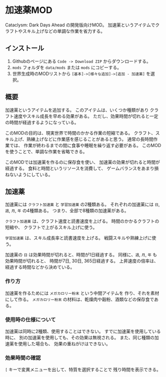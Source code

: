# 加速薬MOD
Cataclysm: Dark Days Ahead の開発版向けMOD。
加速薬というアイテムでクラフトやスキル上げなどの単調な作業を省力する。

## インストール

1. Githubのページにある `Code -> Download ZIP` からダウンロードする。
2. `mods` フォルダを `data/mods` または `mods` にコピーする。
3. 世界生成時のMODリストから `[基本]->[様々な追加]->[追加 - 加速薬]` を選択。

## 概要
加速薬というアイテムを追加する。
このアイテムは、いくつか種類があり
クラフト速度やスキル成長を早める効果がある。
ただし、効果時間が切れると一定の時間が経過するようになっている。

このMODの目的は、現実世界で時間のかかる作業の短縮である。
クラフト、スキル上げ、熟練上げなどに作業感を感じることがあると思う。
通常の長時間作業では、
作業が終わるまでの間に食事や睡眠を繰り返す必要がある。
このMODを使うことで、単調な作業を省略できる。

このMODでは加速薬を作るのに保存食を使い、
加速薬の効果が切れると時間が経過する。
食料と時間というリソースを消費して、
ゲームバランスをあまり損ねないようにしている。

## 加速薬
加速薬には `クラフト加速薬` と `学習加速薬` の2種類ある。
それぞれの加速薬には `日`, `週`, `月`, `年` の4種類ある。
つまり、全部で8種類の加速薬がある。

`クラフト加速薬` は、クラフト速度と読書速度を上げる。
時間のかかるクラフトの短縮や、
クラフトで上がるスキル上げに使う。

`学習加速薬` は、スキル成長率と読書速度を上げる。
戦闘スキルや熟練上げに使う。

加速薬の `日` は効果時間が切れると、時間が1日経過する。
同様に、`週`, `月`, `年` も効果時間が切れると、
時間が7日, 30日, 365日経過する。
上昇速度の倍率は、経過する時間などから決めている。

### 作り方
加速薬を作るためには `メガカロリー粉末` という中間アイテムを
作り、それを素材にして作る。
`メガカロリー粉末` の材料は、乾燥肉や穀粉、酒類などの保存食である。

### 使用時の仕様について
加速薬は同時に2種類、使用することはできない。
すでに加速薬を使用している時に、
別の加速薬を使用しても、その効果は無視される。
また、同じ種類の加速薬を使用した場合も、
効果の重ねがけはできない。

### 効果時間の確認
`[` キーで変異メニューを出して、特質を選択することで
残り時間を表示できる。
